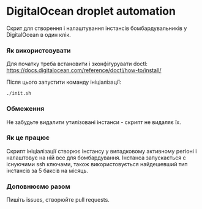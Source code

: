  # DigitalOcean droplet automation

Скрит для створення і налаштування інстансів бомбардувальників у DigitalOcean в один клік.

### Як використовувати

Для початку треба встановити і зконфігурувати doctl:  
https://docs.digitalocean.com/reference/doctl/how-to/install/

Після цього запустити команду ініціалізації:

```shell
./init.sh
```

### Обмеження

Не забудьте видалити утилізовані інстанси - скрипт не видаляє їх.

### Як це працює

Скрипт ініціалізації створює інстансу у випадковому активному регіоні і налаштовує на ній все для бомбардування. Інстанса запускається с існуючими ssh ключами, також використовується найдешевший тип інстансів за 5 баксів на місяць.

### Доповнюємо разом

Пишіть issues, створюйте pull requests.  
